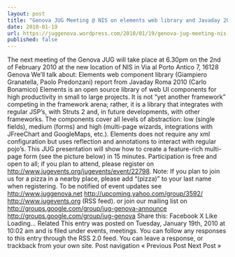 ```yaml
---
layout: post
title: "Genova JUG Meeting @ NIS on elements web library and Javaday 2010 – 02/02/2010"
date: 2010-01-19
url: https://juggenova.wordpress.com/2010/01/19/genova-jug-meeting-nis-on-elements-web-library-and-javaday-2010-02022010/
published: false 
---
```


The next meeting of the Genova JUG will take place at 6.30pm on the 2nd of February 2010 at the new location of NIS in Via al Porto Antico 7, 16128 Genova We’ll talk about: Elements web component library (Giampiero Granatella, Paolo Predonzani) report from Javaday Roma 2010 (Carlo Bonamico) Elements is an open source library of web UI components for high productivity in small to large projects. It is not “yet another framework” competing in the framework arena; rather, it is a library that integrates with regular JSP’s, with Struts 2 and, in future developments, with other frameworks. The components cover all levels of abstraction: low (single fields), medium (forms) and high (multi-page wizards, integrations with JFreeChart and GoogleMaps, etc.). Elements does not require any xml configuration but uses reflection and annotations to interact with regular pojo’s. This JUG presentation will show how to create a feature-rich multi-page form (see the picture below) in 15 minutes. Participation is free and open to all; if you plan to attend, please register on http://www.jugevents.org/jugevents/event/22798. Note: If you plan to join us for a pizza in a nearby place, please add “(pizza)” to your last name when registering. To be notified of event updates see http://www.juggenova.net http://upcoming.yahoo.com/group/3592/ http://www.jugevents.org (RSS feed). or join our mailing list on http://groups.google.com/group/jug-genova-announce http://groups.google.com/group/jug-genova Share this: Facebook X Like Loading... Related This entry was posted on Tuesday, January 19th, 2010 at 10:02 am and is filed under events, meetings. You can follow any responses to this entry through the RSS 2.0 feed. You can leave a response, or trackback from your own site. Post navigation « Previous Post Next Post »
